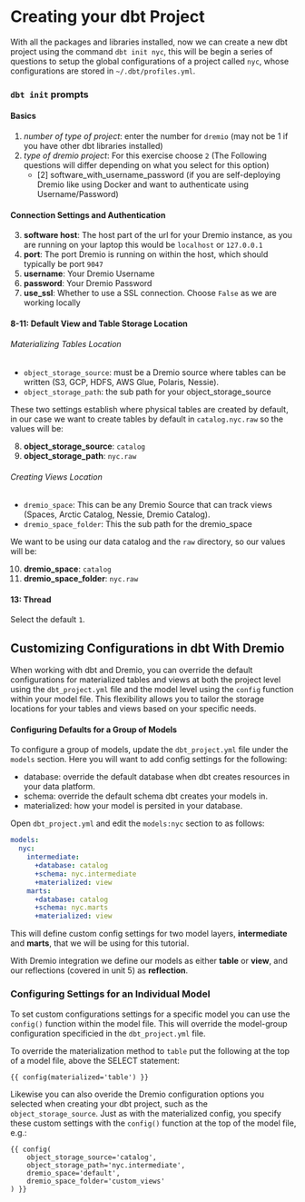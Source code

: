 # Creating your dbt Project

With all the packages and libraries installed, now we can create a new dbt project using the command `dbt init nyc`, this will be begin a series of questions to setup the global configurations of a project called `nyc`, whose configurations are stored in `~/.dbt/profiles.yml`.

### `dbt init` prompts

#### Basics
1. *number of type of project*: enter the number for `dremio` (may not be 1 if you have other dbt libraries installed)
2. *type of dremio project*: For this exercise choose `2` (The Following questions will differ depending on what you select for this option)
    - [2] software_with_username_password (if you are self-deploying Dremio like using Docker and want to authenticate using Username/Password)

#### Connection Settings and Authentication
3. **software host**: The host part of the url for your Dremio instance, as you are running on your laptop this would be `localhost` or `127.0.0.1`
4. **port**: The port Dremio is running on within the host, which should typically be port `9047`
5. **username**: Your Dremio Username
6. **password**: Your Dremio Password
7. **use_ssl**: Whether to use a SSL connection. Choose `False` as we are working locally

#### 8-11: Default View and Table Storage Location

###### Materializing Tables Location

- `object_storage_source`: must be a Dremio source where tables can be written (S3, GCP, HDFS, AWS Glue, Polaris, Nessie).
- `object_storage_path`: the sub path for your object_storage_source

These two settings establish where physical tables are created by default, in our case we want to create tables by default in `catalog.nyc.raw` so the values will be:

8. **object_storage_source**: `catalog`
9. **object_storage_path**: `nyc.raw`

###### Creating Views Location

- `dremio_space`: This can be any Dremio Source that can track views (Spaces, Arctic Catalog, Nessie, Dremio Catalog).
- `dremio_space_folder`: This the sub path for the dremio_space

We want to be using our data catalog and the `raw` directory, so our values will be:

10. **dremio_space**: `catalog`
11. **dremio_space_folder**: `nyc.raw`

#### 13: Thread

Select the default `1`.


## Customizing Configurations in dbt With Dremio

When working with dbt and Dremio, you can override the default configurations for materialized tables and views at both the project level using the `dbt_project.yml` file and the model level using the `config` function within your model file. This flexibility allows you to tailor the storage locations for your tables and views based on your specific needs.

#### Configuring Defaults for a Group of Models

To configure a group of models, update the `dbt_project.yml` file under the `models` section. Here you will want to add config settings for the following:
- database: override the default database when dbt creates resources in your data platform.
- schema: override the default schema dbt creates your models in.
- materialized: how your model is persited in your database. 

Open `dbt_project.yml` and edit the `models:nyc` section to as follows:

```yaml
models:
  nyc:
    intermediate:
      +database: catalog
      +schema: nyc.intermediate
      +materialized: view
    marts:
      +database: catalog
      +schema: nyc.marts
      +materialized: view
```

This will define custom config settings for two model layers, **intermediate** and **marts**, that we will be using for this tutorial. 

With Dremio integration we define our models as either **table** or **view**, and our reflections (covered in unit 5) as **reflection**.


### Configuring Settings for an Individual Model

To set custom configurations settings for a specific model you can use the `config()` function within the model file. This will override the model-group configuration specificied in the `dbt_project.yml` file.

To override the materialization method to `table` put the following at the top of a model file, above the SELECT statement:

```
{{ config(materialized='table') }}
```

Likewise you can also overide the Dremio configuration options you selected when creating your dbt project, such as the `object_storage_source`. Just as with the materialized config, you specify these custom settings with the `config()` function at the top of the model file, e.g.:

```
{{ config(
    object_storage_source='catalog',
    object_storage_path='nyc.intermediate',
    dremio_space='default',
    dremio_space_folder='custom_views'
) }}
```
